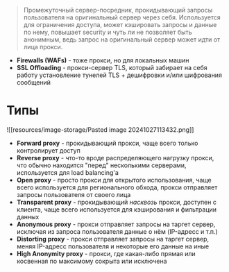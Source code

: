 > Промежуточный сервер-посредник, прокидывающий запросы пользователя на оригинальный сервер через себя. 
> Используется для ограничения доступа, может кэшировать запросы и данные по нему, повышает security и чуть ли не позволяет быть анонимным, ведь запрос на оригинальный сервер может идти от лица прокси.

* **Firewalls (WAFs)** - тоже прокси, но для локальных машин
* **SSL Offloading** - прокси-сервер TLS, который забирает на себя работу установление тунелей TLS + дешифровки и/или шифрования сообщений
# Типы
![[resources/image-storage/Pasted image 20241027113432.png]]

* **Forward proxy** - прокидывающий прокси, чаще всего только контролирует доступ
* **Reverse proxy** - что-то вроде распределяющего нагрузку прокси, что обычно находится "перед" несколькими серверами, используется для load balancing'а
* **Open proxy** - просто прокси для открытого использования, чаще всего используется для регионального обхода, прокси отправляет запросы пользователя от своего лица
* **Transparent proxy** - прокидывающий *насквозь* прокси, доступен с клиента, чаще всего используется для кэширования и фильтрации данных
* **Anonymous proxy** - прокси отправляет запросы на таргет сервер, исключая из запроса пользователя данные о нём (IP-адресс и т.п.)
* **Distorting proxy** - прокси отправляет запросы на таргет сервер, меняя IP-адресс пользователя и некоторые его данные на иные
* **High Anonymity proxy** - прокси, где какая-либо прямая или косвенная по максимому сокрыта или исключена